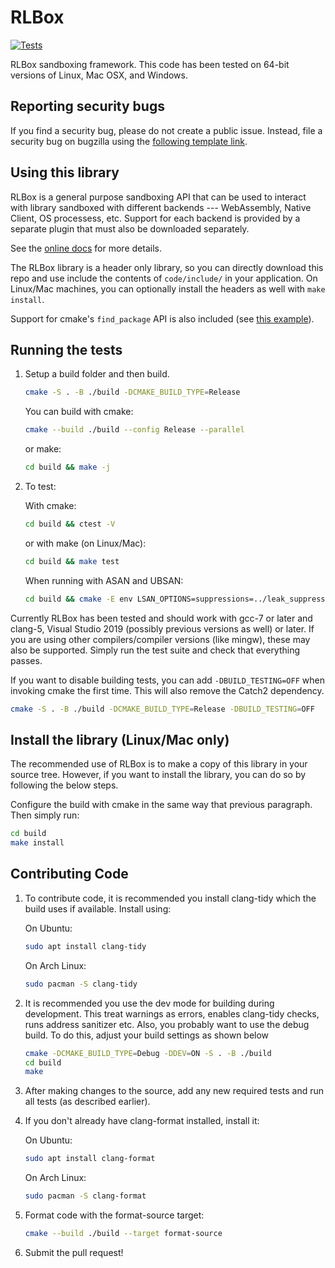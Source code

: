 # RLBox

[![Tests](https://github.com/PLSysSec/rlbox_sandboxing_api/actions/workflows/cmake.yml/badge.svg)](https://github.com/PLSysSec/rlbox_sandboxing_api/actions/workflows/cmake.yml)

RLBox sandboxing framework. This code has been tested on 64-bit versions of Linux, Mac OSX, and Windows.

## Reporting security bugs

If you find a security bug, please do not create a public issue. Instead, file a security bug on bugzilla using the [following template link](https://bugzilla.mozilla.org/enter_bug.cgi?component=Security%3A%20RLBox&defined_groups=1&groups=core-security&product=Core&bug_type=defect).

## Using this library

RLBox is a general purpose sandboxing API that can be used to interact with
library sandboxed with different backends --- WebAssembly, Native Client, OS
processess, etc. Support for each backend is provided by a separate plugin that
must also be downloaded separately.

See the [online docs](https://rlbox.dev) for more details.

The RLBox library is a header only library, so you can directly download this repo and use include the contents of `code/include/` in your application. On Linux/Mac machines, you can optionally install the headers as well with `make install`.

Support for cmake's `find_package` API is also included (see [this example](https://github.com/PLSysSec/rlbox-book/blob/main/src/chapters/examples/noop-hello-example/CMakeLists.txt)).

## Running the tests

1. Setup a build folder and then build.

   ```bash
   cmake -S . -B ./build -DCMAKE_BUILD_TYPE=Release
   ```

   You can build with cmake:

   ```bash
   cmake --build ./build --config Release --parallel
   ```

   or make:

   ```bash
   cd build && make -j
   ```

2. To test:

   With cmake:

   ```bash
   cd build && ctest -V
   ```

   or with make (on Linux/Mac):

   ```bash
   cd build && make test
   ```

   When running with ASAN and UBSAN:

   ```bash
   cd build && cmake -E env LSAN_OPTIONS=suppressions=../leak_suppressions.txt UBSAN_OPTIONS=suppressions=../ub_suppressions.txt ctest -V
   ```

Currently RLBox has been tested and should work with gcc-7 or later and
clang-5, Visual Studio 2019 (possibly previous versions as well) or later.  If
you are using other compilers/compiler versions (like mingw), these may also be
supported.  Simply run the test suite and check that everything passes.

If you want to disable building tests, you can add `-DBUILD_TESTING=OFF` when invoking cmake the first time. This will also remove the Catch2 dependency.

   ```bash
   cmake -S . -B ./build -DCMAKE_BUILD_TYPE=Release -DBUILD_TESTING=OFF
   ```

## Install the library (Linux/Mac only)

The recommended use of RLBox is to make a copy of this library in your source tree.
However, if you want to install the library, you can do so by following the below steps.

Configure the build with cmake in the same way that previous paragraph. Then simply run:

   ```bash
   cd build
   make install
   ```

## Contributing Code

1. To contribute code, it is recommended you install clang-tidy which the build
uses if available. Install using:

   On Ubuntu:

   ```bash
   sudo apt install clang-tidy
   ```

   On Arch Linux:

   ```bash
   sudo pacman -S clang-tidy
   ```

2. It is recommended you use the dev mode for building during development. This
treat warnings as errors, enables clang-tidy checks, runs address sanitizer etc.
Also, you probably want to use the debug build. To do this, adjust your build
settings as shown below

   ```bash
   cmake -DCMAKE_BUILD_TYPE=Debug -DDEV=ON -S . -B ./build
   cd build
   make
   ```

3. After making changes to the source, add any new required tests and run all
tests (as described earlier).

4. If you don't already have clang-format installed, install it:

   On Ubuntu:

   ```bash
   sudo apt install clang-format
   ```

   On Arch Linux:

   ```bash
   sudo pacman -S clang-format
   ```

6. Format code with the format-source target:

   ```bash
   cmake --build ./build --target format-source
   ```

7. Submit the pull request!
